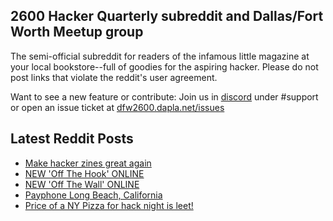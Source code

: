 ## 2600 Hacker Quarterly subreddit and Dallas/Fort Worth Meetup group
The semi-official subreddit for readers of the infamous little magazine at your local bookstore--full of goodies for the aspiring hacker. Please do not post links that violate the reddit's user agreement.

Want to see a new feature or contribute: 
Join us in [discord](https://dfw2600.dapla.net/chat) under #support or open an issue ticket at [dfw2600.dapla.net/issues](https://dfw2600.dapla.net/issues)

## Latest Reddit Posts
<!-- BLOG-POST-LIST:START -->
- [Make hacker zines great again](https://www.reddit.com/r/2600/comments/1fkfb66/make_hacker_zines_great_again/)
- [NEW 'Off The Hook' ONLINE](https://2600.com/hook/18-09-2024)
- [NEW 'Off The Wall' ONLINE](https://2600.com/wall/17-09-2024)
- [Payphone Long Beach, California](https://www.reddit.com/r/2600/comments/1ffl6e3/payphone_long_beach_california/)
- [Price of a NY Pizza for hack night is leet!](https://www.reddit.com/r/2600/comments/1fca9ta/price_of_a_ny_pizza_for_hack_night_is_leet/)
<!-- BLOG-POST-LIST:END -->
